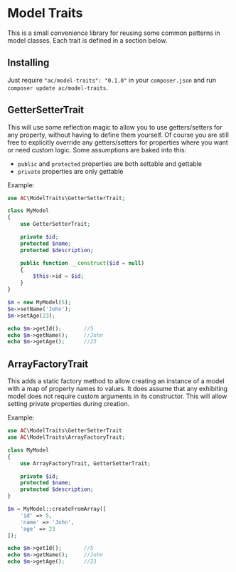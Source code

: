 # Model Traits #

This is a small convenience library for reusing some common patterns in model classes.  Each trait is defined
in a section below.

## Installing ##

Just require `"ac/model-traits": "0.1.0"` in your `composer.json` and run `composer update ac/model-traits`.

## GetterSetterTrait ##

This will use some reflection magic to allow you to use getters/setters for any property, without having to define them yourself.  Of course
you are still free to explicitly override any getters/setters for properties where you want or need custom logic.  Some assumptions are baked
into this:

* `public` and `protected` properties are both settable and gettable
* `private` properties are only gettable

Example:

```php
use AC\ModelTraits\GetterSetterTrait;

class MyModel
{
    use GetterSetterTrait;

    private $id;
    protected $name;
    protected $description;

    public function __construct($id = null)
    {
        $this->id = $id;
    }
}

$m = new MyModel(5);
$m->setName('John');
$m->setAge(23);

echo $m->getId();       //5
echo $m->getName();     //John
echo $m->getAge();      //23
```

## ArrayFactoryTrait ##

This adds a static factory method to allow creating an instance of a model with a map of property names to values.  It does assume that
any exhibiting model does not require custom arguments in its constructor.  This will allow setting private properties during creation.

Example:

```php
use AC\ModelTraits\GetterSetterTrait
use AC\ModelTraits\ArrayFactoryTrait;

class MyModel
{
    use ArrayFactoryTrait, GetterSetterTrait;

    private $id;
    protected $name;
    protected $description;
}

$m = MyModel::createFromArray([
    'id' => 5,
    'name' => 'John',
    'age' => 23
]);

echo $m->getId();       //5
echo $m->getName();     //John
echo $m->getAge();      //23
```